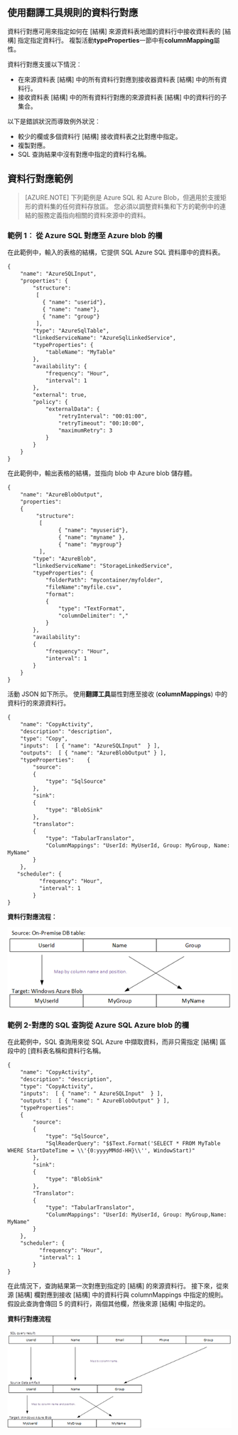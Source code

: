 ## <a name="column-mapping-with-translator-rules"></a>使用翻譯工具規則的資料行對應
資料行對應可用來指定如何在 [結構] 來源資料表地圖的資料行中接收資料表的 [結構] 指定指定資料行。 複製活動**typeProperties**一節中有**columnMapping**屬性。

資料行對應支援以下情況︰

- 在來源資料表 [結構] 中的所有資料行對應到接收器資料表 [結構] 中的所有資料行。
- 接收資料表 [結構] 中的所有資料行對應的來源資料表 [結構] 中的資料行的子集合。

以下是錯誤狀況而導致例外狀況︰

- 較少的欄或多個資料行 [結構] 接收資料表之比對應中指定。
- 複製對應。
- SQL 查詢結果中沒有對應中指定的資料行名稱。

## <a name="column-mapping-samples"></a>資料行對應範例
> [AZURE.NOTE] 下列範例是 Azure SQL 和 Azure Blob，但適用於支援矩形的資料集的任何資料存放區。 您必須以調整資料集和下方的範例中的連結的服務定義指向相關的資料來源中的資料。 

### <a name="sample-1--column-mapping-from-azure-sql-to-azure-blob"></a>範例 1︰ 從 Azure SQL 對應至 Azure blob 的欄
在此範例中，輸入的表格的結構，它提供 SQL Azure SQL 資料庫中的資料表。

    {
        "name": "AzureSQLInput",
        "properties": {
            "structure": 
             [
               { "name": "userid"},
               { "name": "name"},
               { "name": "group"}
             ],
            "type": "AzureSqlTable",
            "linkedServiceName": "AzureSqlLinkedService",
            "typeProperties": {
                "tableName": "MyTable"
            },
            "availability": {
                "frequency": "Hour",
                "interval": 1
            },
            "external": true,
            "policy": {
                "externalData": {
                    "retryInterval": "00:01:00",
                    "retryTimeout": "00:10:00",
                    "maximumRetry": 3
                }
            }
        }
    }

在此範例中，輸出表格的結構，並指向 blob 中 Azure blob 儲存體。

    {
        "name": "AzureBlobOutput",
        "properties":
        {
             "structure": 
              [
                    { "name": "myuserid"},
                    { "name": "myname" },
                    { "name": "mygroup"}
              ],
            "type": "AzureBlob",
            "linkedServiceName": "StorageLinkedService",
            "typeProperties": {
                "folderPath": "mycontainer/myfolder",
                "fileName":"myfile.csv",
                "format":
                {
                    "type": "TextFormat",
                    "columnDelimiter": ","
                }
            },
            "availability":
            {
                "frequency": "Hour",
                "interval": 1
            }
        }
    }

活動 JSON 如下所示。 使用**翻譯工具**屬性對應至接收 (**columnMappings**) 中的資料行的來源資料行。

    {
        "name": "CopyActivity",
        "description": "description", 
        "type": "Copy",
        "inputs":  [ { "name": "AzureSQLInput"  } ],
        "outputs":  [ { "name": "AzureBlobOutput" } ],
        "typeProperties":    {
            "source":
            {
                "type": "SqlSource"
            },
            "sink":
            {
                "type": "BlobSink"
            },
            "translator": 
            {
                "type": "TabularTranslator",
                "ColumnMappings": "UserId: MyUserId, Group: MyGroup, Name: MyName"
            }
        },
       "scheduler": {
              "frequency": "Hour",
              "interval": 1
            }
    }

**資料行對應流程︰**

![資料行對應流量](./media/data-factory-data-stores-with-rectangular-tables/column-mapping-flow.png)

### <a name="sample-2--column-mapping-with-sql-query-from-azure-sql-to-azure-blob"></a>範例 2-對應的 SQL 查詢從 Azure SQL Azure blob 的欄
在此範例中，SQL 查詢用來從 SQL Azure 中擷取資料，而非只需指定 [結構] 區段中的 [資料表名稱和資料行名稱。 

    {
        "name": "CopyActivity",
        "description": "description", 
        "type": "CopyActivity",
        "inputs":  [ { "name": " AzureSQLInput"  } ],
        "outputs":  [ { "name": " AzureBlobOutput" } ],
        "typeProperties":
        {
            "source":
            {
                "type": "SqlSource",
                "SqlReaderQuery": "$$Text.Format('SELECT * FROM MyTable WHERE StartDateTime = \\'{0:yyyyMMdd-HH}\\'', WindowStart)"
            },
            "sink":
            {
                "type": "BlobSink"
            },
            "Translator": 
            {
                "type": "TabularTranslator",
                "ColumnMappings": "UserId: MyUserId, Group: MyGroup,Name: MyName"
            }
        },
        "scheduler": {
              "frequency": "Hour",
              "interval": 1
            }
    }

在此情況下，查詢結果第一次對應到指定的 [結構] 的來源資料行。 接下來，從來源 [結構] 欄對應到接收 [結構] 中的資料行與 columnMappings 中指定的規則。  假設此查詢會傳回 5 的資料行，兩個其他欄，然後來源 [結構] 中指定的。

**資料行對應流程**

![資料行對應流程 2](./media/data-factory-data-stores-with-rectangular-tables/column-mapping-flow-2.png)







